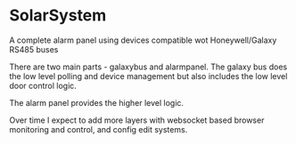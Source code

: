 # SolarSystem
A complete alarm panel using devices compatible wot Honeywell/Galaxy RS485 buses

There are two main parts - galaxybus and alarmpanel. The galaxy bus does the low level polling and device management but also includes the low level door control logic.

The alarm panel provides the higher level logic.

Over time I expect to add more layers with websocket based browser monitoring and control, and config edit systems.
